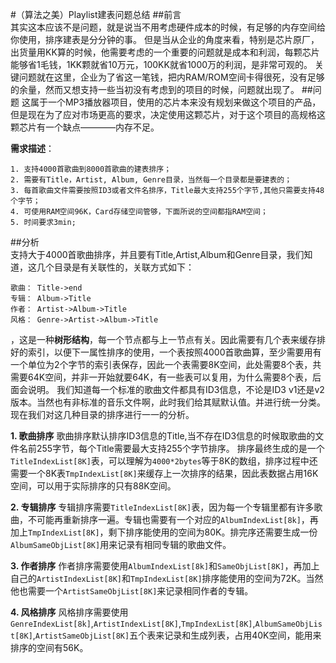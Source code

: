 
#（算法之美）Playlist建表问题总结
##前言  
其实这本应该不是问题，就是说当不用考虑硬件成本的时候，有足够的内存空间给你使用，排序建表是分分钟的事。
但是当从企业的角度来看，特别是芯片原厂，出货量用KK算的时候，他需要考虑的一个重要的问题就是成本和利润，每颗芯片能够省1毛钱，1KK颗就省10万元，100KK就省1000万的利润，是非常可观的。
关键问题就在这里，企业为了省这一笔钱，把内RAM/ROM空间卡得很死，没有足够的余量，然而又想支持一些当初没有考虑到的项目的时候，问题就出现了。
##问题
这属于一个MP3播放器项目，使用的芯片本来没有规划来做这个项目的产品，但是现在为了应对市场更高的要求，决定使用这颗芯片，对于这个项目的高规格这颗芯片有一个缺点————内存不足。

**需求描述**：

	1. 支持4000首歌曲到8000首歌曲的建表排序；
	2. 需要有Title，Artist, Album, Genre目录，当然每一个目录都是要建表的；
	3. 每首歌曲文件需要按照ID3或者文件名排序，Title最大支持255个字节,其他只需要支持48个字节；
	4. 可使用RAM空间96K，Card存储空间管够，下面所说的空间都指RAM空间；
	5. 时间要求3min;


##分析  
支持大于4000首歌曲排序，并且要有Title,Artist,Album和Genre目录，我们知道，这几个目录是有关联性的，关联方式如下：
	
	歌曲： Title->end
	专辑： Album->Title
	作者： Artist->Album->Title
	风格： Genre->Artist->Album->Title

，这是一种**树形结构**，每一个节点都与上一节点有关。因此需要有几个表来缓存排好的索引，以便下一属性排序的使用，一个表按照4000首歌曲算，至少需要用有一个单位为2个字节的索引表保存，因此一个表需要8K空间，此处需要8个表，共需要64K空间，并非一开始就要64K，有一些表可以复用，为什么需要8个表，后面会说明。
我们知道每一个标准的歌曲文件都具有ID3信息，不论是ID3 v1还是v2版本。当然也有非标准的音乐文件啊，此时我们给其赋默认值。并进行统一分类。
现在我们对这几种目录的排序进行一一的分析。
  
**1. 歌曲排序**
歌曲排序默认排序ID3信息的Title,当不存在ID3信息的时候取歌曲的文件名前255字节，每个Title需要最大支持255个字节排序。
排序最终生成的是一个`TitleIndexList[8K]`表，可以理解为`4000*2bytes`等于8K的数组，排序过程中还需要一个8K表`TmpIndexList[8K]`来缓存上一次排序的结果，因此表数据占用16K空间，可以用于实际排序的只有88K空间。

**2. 专辑排序**
专辑排序需要`TitleIndexList[8K]`表，因为每一个专辑里都有许多歌曲，不可能再重新排序一遍。专辑也需要有一个对应的`AlbumIndexList[8k]`，再加上`TmpIndexList[8K]`，剩下排序能使用的空间为80K。排完序还需要生成一份`AlbumSameObjList[8K]`用来记录有相同专辑的歌曲文件。

**3. 作者排序**
作者排序需要使用`AlbumIndexList[8k]`和`SameObjList[8K]`，再加上自己的`ArtistIndexList[8K]`和`TmpIndexList[8K]`排序能使用的空间为72K。当然他也需要一个`ArtistSameObjList[8K]`来记录相同作者的专辑。

**4. 风格排序**
风格排序需要使用`GenreIndexList[8k]`,`ArtistIndexList[8K]`,`TmpIndexList[8K]`,`AlbumSameObjList[8K]`,`ArtistSameObjList[8K]`五个表来记录和生成列表，占用40K空间，能用来排序的空间有56K。









